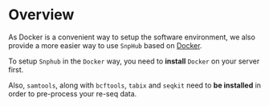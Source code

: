 # Overview

As Docker is a convenient way to setup the software environment, we also provide a more easier way to use `SnpHub` based on [Docker](https://www.docker.com/).

To setup `Snphub` in the `Docker` way, you need to **install** `Docker` on your server first.

Also, `samtools`, along with `bcftools`, `tabix` and `seqkit` need to **be installed** in order to pre-process your re-seq data.